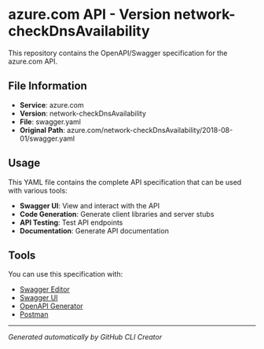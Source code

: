 # azure.com API - Version network-checkDnsAvailability

This repository contains the OpenAPI/Swagger specification for the azure.com API.

## File Information

- **Service**: azure.com
- **Version**: network-checkDnsAvailability
- **File**: swagger.yaml
- **Original Path**: azure.com/network-checkDnsAvailability/2018-08-01/swagger.yaml

## Usage

This YAML file contains the complete API specification that can be used with various tools:

- **Swagger UI**: View and interact with the API
- **Code Generation**: Generate client libraries and server stubs
- **API Testing**: Test API endpoints
- **Documentation**: Generate API documentation

## Tools

You can use this specification with:

- [Swagger Editor](https://editor.swagger.io/)
- [Swagger UI](https://swagger.io/tools/swagger-ui/)
- [OpenAPI Generator](https://openapi-generator.tech/)
- [Postman](https://www.postman.com/)

---

*Generated automatically by GitHub CLI Creator*
